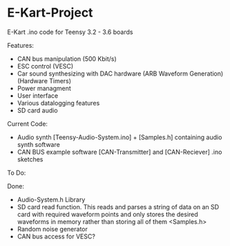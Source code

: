 # E-Kart-Project
E-Kart .ino code for Teensy 3.2 - 3.6 boards

Features:
- CAN bus manipulation (500 Kbit/s)
- ESC control (VESC)
- Car sound synthesizing with DAC hardware (ARB Waveform Generation) (Hardware Timers)
- Power managment
- User interface
- Various datalogging features
- SD card audio

Current Code:
- Audio synth [Teensy-Audio-System.ino] + [Samples.h] containing audio synth software
- CAN BUS example software [CAN-Transmitter] and [CAN-Reciever] .ino sketches

To Do:


Done:
- Audio-System.h Library
- SD card read function. This reads and parses a string of data on an SD card with required waveform points and only stores the desired waveforms in memory rather than storing all of them <Samples.h>
- Random noise generator
- CAN bus access for VESC?
